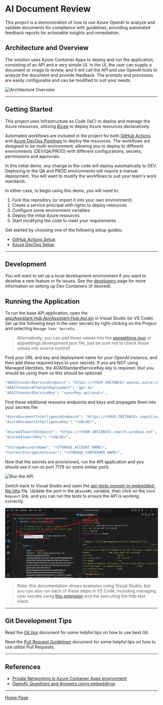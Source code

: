 # AI Document Review

This project is a demonstration of how to use Azure OpenAI to analyze and validate documents for compliance with guidelines, providing automated feedback reports for actionable insights and remediation.

## Architecture and Overview

The solution uses Azure Container Apps to deploy and run the application, consisting of an API and a very simple UI. In the UI, the user can supply a document or image to review, and it will call the API and use OpenAI tools to analyze the document and provide feedback. The prompts and processes are easily configurable and can be modified to suit your needs.

![Architecture Overview](./docs/architecture_overview.png)

---

## Getting Started

This project uses Infrastructure as Code (IaC) to deploy and manage the Azure resources, utilizing [Bicep](https://learn.microsoft.com/en-us/azure/azure-resource-manager/bicep/overview) to deploy Azure resources declaratively.

Automated workflows are included in the project for both [GitHub Actions](./.github/github_setup.md) and [Azure DevOps Pipelines](./.azdo/pipelines/readme.md) to deploy the resources. The workflows are designed to be multi-environment, allowing you to deploy to different environments (DEV/QA/PROD) with different configurations, secrets, permissions and approvals.

In this initial demo, any change to the code will deploy automatically to DEV. Deploying to the QA and PROD environments will require a manual deployment. You will want to modify the workflows to suit your team's work standards.

In either case, to begin using this demo, you will need to:

1. Fork this repository (or import it into your own environment)
1. Create a service principal with rights to deploy resources
1. Configure some environment variables
1. Deploy the initial Azure resources
1. Start modifying the code to meet your requirements

Get started by choosing one of the following setup guides:

- [GitHub Actions Setup](./.github/setup.md)
- [Azure DevOps Setup](./.azdo/pipelines/readme.md)

---

## Development

You will want to set up a local development environment if you want to develop a new feature or fix issues.
See the [developers](./docs/developers.md) page for more information on setting up Dev Containers (if desired).

## Running the Application

To run the base API application, open the [app/Assistant.Hub.Api/Assistant.Hub.Api.sln](./app/Assistant.Hub.Api/) in Visual Studio (or VS Code). Set up the following keys in the user secrets by right-clicking on the Project and selecting `Manage User Secrets`.

> Alternatively, you can add these values into the [appsettings.json](./app/Assistant.Hub.Api/appsettings.json) or appsettings.development.json file, just be sure not to check those values into source control!

Find your URL and key and deployment name for your OpenAI instance, and then add these required keys to your secrets. If you are NOT using Managed Identities, the AOAIStandardServiceKey key is required: (but you should be using them so this should be optional)

```bash
"AOAIStandardServiceEndpoint": "https://<YOUR-INSTANCE>.openai.azure.com/",
"AOAIStandardChatGptDeployment": "gpt-4o"
"AOAIStandardServiceKey": "<yourKey-optional>",
```

Find these additional resource endpoints and keys and propagate them into your secrets file:

```bash
"AzureDocumentIntelligenceEndpoint": "https://<YOUR-INSTANCE>.cognitiveservices.azure.com/",
"AzureDocumentIntelligenceKey": "<VALUE>",

"AzureAISearchEndpoint": "https://<YOUR-INSTANCE>.search.windows.net",
"AzureAISearchKey": "<VALUE>",

"StorageAccountName": "<STORAGE_ACCOUNT_NAME>",
"ContentStorageContainer": "<STORAGE_CONTAINER_NAME>",
```

Now that the secrets are provisioned, run the API application and you should see it run on port 7179 (or some similar port).

![Run the API](./docs/images/run_api.png)

Switch back to Visual Studio and open the [api-tests-prompt-in-embedded-file.http](app/Assistant.Hub.Api/api-tests-prompt-in-embedded-file.http) file. Update the port in the `@baseURL` variable, then click on the `Send Request` link, and you can run the tests to ensure the API is working correctly.

![API Tests](./docs/images/http_test.png)

> Note: this documentation shows examples using Visual Studio, but you can also run each of these steps in VS Code, including managing user secrets using [this extension](https://marketplace.visualstudio.com/items?itemName=adrianwilczynski.user-secrets) and the executing the http test client.

---

## Git Development Tips

Read the [Git tips](./docs/git_tips.md) document for some helpful tips on how to use best Git.

Read the [Pull Request Guidelines](./docs/pr_standards.md) document for some helpful tips on how to use utilize Pull Requests.

---

## References

- [Private Networking in Azure Container Apps environment](https://learn.microsoft.com/en-us/azure/container-apps/networking)
- [OpenAI: Questions and Answers using embeddings](https://cookbook.openai.com/examples/question_answering_using_embeddings)

---

[Home Page](../README.md)
